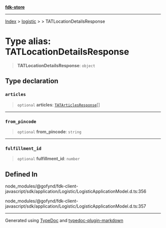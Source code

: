 [**fdk-store**](../../../README.md)
***

[Index](../../../API.md) > [logistic](../../README.md) > [<internal>](../README.md) > TATLocationDetailsResponse

# Type alias: TATLocationDetailsResponse

> **TATLocationDetailsResponse**: `object`

## Type declaration

### `articles`

> `optional` **articles**: [`TATArticlesResponse`](type-alias.TATArticlesResponse.md)[]

***

### `from_pincode`

> `optional` **from\_pincode**: `string`

***

### `fulfillment_id`

> `optional` **fulfillment\_id**: `number`

## Defined In

node\_modules/@gofynd/fdk-client-javascript/sdk/application/Logistic/LogisticApplicationModel.d.ts:356

node\_modules/@gofynd/fdk-client-javascript/sdk/application/Logistic/LogisticApplicationModel.d.ts:357

***
Generated using [TypeDoc](https://typedoc.org/) and [typedoc-plugin-markdown](https://www.npmjs.com/package/typedoc-plugin-markdown)
